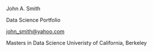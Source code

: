 John A. Smith

Data Science Portfolio

john_smith@yahoo.com

Masters in Data Science
Univeristy of California, Berkeley
